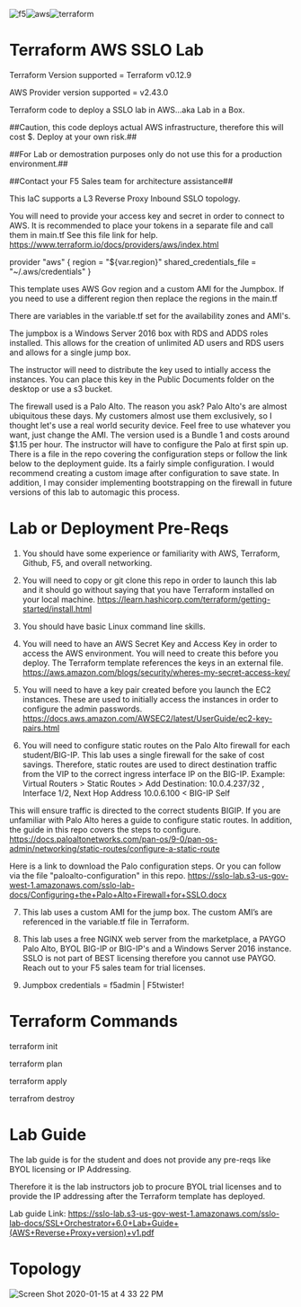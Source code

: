 ![f5](https://user-images.githubusercontent.com/18743780/72476144-74b9cd80-37ba-11ea-82f3-81d37306b20e.png)![aws](https://user-images.githubusercontent.com/18743780/72476149-76839100-37ba-11ea-90ad-2da2bcfe2ecb.png)![terraform](https://user-images.githubusercontent.com/18743780/72476158-7a171800-37ba-11ea-95dc-1f58f7974150.png)

# Terraform AWS SSLO Lab

Terraform Version supported = Terraform v0.12.9

AWS Provider version supported = v2.43.0

Terraform code to deploy a SSLO lab in AWS...aka Lab in a Box.

##Caution, this code deploys actual AWS infrastructure, therefore this will cost $. Deploy at your own risk.##

##For Lab or demostration purposes only do not use this for a production environment.##

##Contact your F5 Sales team for architecture assistance##

This IaC supports a L3 Reverse Proxy Inbound SSLO topology.


You will need to provide your access key and secret in order to connect to AWS.
It is recommended to place your tokens in a separate file and call them in main.tf
See this file link for help.
https://www.terraform.io/docs/providers/aws/index.html

provider "aws" {
  region = "${var.region}"
  shared_credentials_file = "~/.aws/credentials"
}

This template uses AWS Gov region and a custom AMI for the Jumpbox.
If you need to use a different region then replace the regions in the main.tf

There are variables in the variable.tf set for the availability zones and AMI's.

The jumpbox is a Windows Server 2016 box with RDS and ADDS roles installed.  This allows for the creation of unlimited AD users and RDS users and allows for a single jump box.

The instructor will need to distribute the key used to intially access the instances.  You can place this key in the Public Documents folder on the desktop or use a s3 bucket.

The firewall used is a Palo Alto. The reason you ask? Palo Alto's are almost ubiquitous these days. My customers almost use them exclusively, so I thought let's use a real world security device.  Feel free to use whatever you want, just change the AMI. The version used is a Bundle 1 and costs around $1.15 per hour. The instructor will have to configure the Palo at first spin up. There is a file in the repo covering the configuration steps or follow the link below to the deployment guide. Its a fairly simple configuration.  I would recommend creating a custom image after configuration to save state.  In addition, I may consider implementing bootstrapping on the firewall in future versions of this lab to automagic this process.

# Lab or Deployment Pre-Reqs

1.	You should have some experience or familiarity with AWS, Terraform, Github, F5, and overall networking.

2.	You will need to copy or git clone this repo in order to launch this lab and it should go without saying that you have Terraform installed on your local machine.
    https://learn.hashicorp.com/terraform/getting-started/install.html

3.	You should have basic Linux command line skills.

4.	You will need to have an AWS Secret Key and Access Key in order to access the AWS environment.  You will need to create this before you deploy.  The Terraform template references the keys in an external file.
    https://aws.amazon.com/blogs/security/wheres-my-secret-access-key/

5.	You will need to have a key pair created before you launch the EC2 instances.  These are used to initially access the instances in order to configure the admin passwords. 
    https://docs.aws.amazon.com/AWSEC2/latest/UserGuide/ec2-key-pairs.html

6.	You will need to configure static routes on the Palo Alto firewall for each student/BIG-IP.  This lab uses a single firewall for the sake of cost savings.  Therefore, static routes are used to direct destination traffic from the VIP to the correct ingress interface IP on the BIG-IP.
Example: Virtual Routers > Static Routes > Add 
Destination: <VIP>10.0.4.237/32 , Interface 1/2, Next Hop Address 10.0.6.100 < BIG-IP Self
                                                                                     
This will ensure traffic is directed to the correct students BIGIP.  If you are unfamiliar with Palo Alto heres a guide to configure static routes. In addition, the guide in this repo covers the steps to configure.
    https://docs.paloaltonetworks.com/pan-os/9-0/pan-os-admin/networking/static-routes/configure-a-static-route  
                                                                                     
   Here is a link to download the Palo configuration steps.  Or you can follow via the file "paloalto-configuration" in this repo.
    https://sslo-lab.s3-us-gov-west-1.amazonaws.com/sslo-lab-docs/Configuring+the+Palo+Alto+Firewall+for+SSLO.docx                                                                              
                                                                                     
                                                                                     
7.	This lab uses a custom AMI for the jump box.  The custom AMI’s are referenced in the variable.tf file in Terraform.

8.  This lab uses a free NGINX web server from the marketplace, a PAYGO Palo Alto, BYOL BIG-IP or BIG-IP's and a Windows Server 2016 instance.  SSLO is not part of BEST licensing therefore you cannot use PAYGO.  Reach out to your F5 sales team for trial licenses.

9.  Jumpbox credentials = f5admin | F5twister!

# Terraform Commands

terraform init

terraform plan

terraform apply

terrafrom destroy

# Lab Guide

The lab guide is for the student and does not provide any pre-reqs like BYOL licensing or IP Addressing.

Therefore it is the lab instructors job to procure BYOL trial licenses and to provide the IP addressing after the       Terraform template has deployed.

Lab guide Link: https://sslo-lab.s3-us-gov-west-1.amazonaws.com/sslo-lab-docs/SSL+Orchestrator+6.0+Lab+Guide+(AWS+Reverse+Proxy+version)+v1.pdf

# Topology
![Screen Shot 2020-01-15 at 4 33 22 PM](https://user-images.githubusercontent.com/18743780/72473482-c4959600-37b4-11ea-8c88-c0fb85eceb9e.png)
